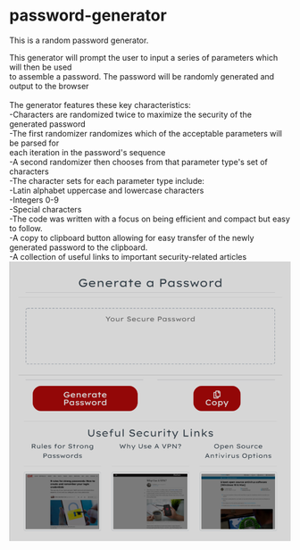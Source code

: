# password-generator
This is a random password generator. 

This generator will prompt the user to input a series of parameters which will then be used<br>
to assemble a password. The password will be randomly generated and output to the browser<br>
<br>
The generator features these key characteristics:<br>
-Characters are randomized twice to maximize the security of the generated password<br>
  -The first randomizer randomizes which of the acceptable parameters will be parsed for<br>
   each iteration in the password's sequence<br>
  -A second randomizer then chooses from that parameter type's set of characters<br>
-The character sets for each parameter type include:<br>
  -Latin alphabet uppercase and lowercase characters<br>
  -Integers 0-9<br>
  -Special characters<br>
-The code was written with a focus on being efficient and compact but easy to follow.<br>
-A copy to clipboard button allowing for easy transfer of the newly generated password to the clipboard.<br>
-A collection of useful links to important security-related articles<br>
![screenshot](./assets/pwordgen-screenshot.png)


